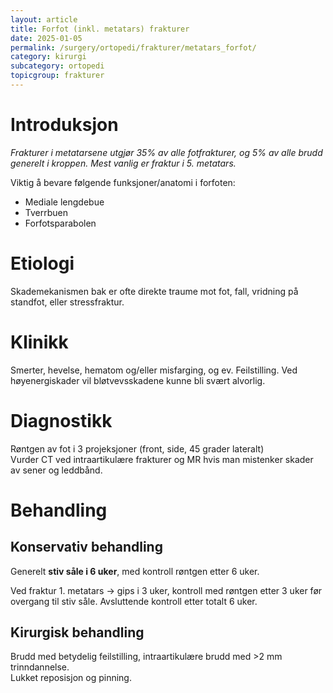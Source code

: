 ```yaml
---
layout: article
title: Forfot (inkl. metatars) frakturer
date: 2025-01-05
permalink: /surgery/ortopedi/frakturer/metatars_forfot/
category: kirurgi
subcategory: ortopedi
topicgroup: frakturer
---
```


# Introduksjon

*Frakturer i metatarsene utgjør 35% av alle fotfrakturer, og 5% av alle brudd generelt i kroppen. Mest vanlig er fraktur i 5\. metatars.*

Viktig å bevare følgende funksjoner/anatomi i forfoten:

* Mediale lengdebue  
* Tverrbuen  
* Forfotsparabolen

# Etiologi

Skademekanismen bak er ofte direkte traume mot fot, fall, vridning på standfot, eller stressfraktur.

# Klinikk

Smerter, hevelse, hematom og/eller misfarging, og ev. Feilstilling. Ved høyenergiskader vil bløtvevsskadene kunne bli svært alvorlig.

# Diagnostikk

Røntgen av fot i 3 projeksjoner (front, side, 45 grader lateralt)  
Vurder CT ved intraartikulære frakturer og MR hvis man mistenker skader av sener og leddbånd.

# Behandling

## Konservativ behandling

Generelt **stiv såle i 6 uker**, med kontroll røntgen etter 6 uker.

Ved fraktur 1\. metatars → gips i 3 uker, kontroll med røntgen etter 3 uker før overgang til stiv såle. Avsluttende kontroll etter totalt 6 uker.

## Kirurgisk behandling

Brudd med betydelig feilstilling, intraartikulære brudd med \>2 mm trinndannelse.  
Lukket reposisjon og pinning.

